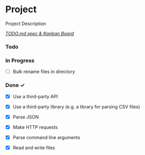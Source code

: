 # Project

Project Description

<em>[TODO.md spec & Kanban Board](https://bit.ly/3fCwKfM)</em>

### Todo


### In Progress

- [ ] Bulk rename files in directory  

### Done ✓

- [x] Use a third-party API  
- [x] Use a third-party library (e.g. a library for parsing CSV files)  
- [x] Parse JSON  
- [x] Make HTTP requests  
- [x] Parse command line arguments  
- [x] Read and write files  

